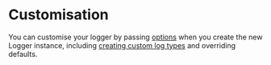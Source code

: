 # Customisation

You can customise your logger by passing [options](./options) when you create the new Logger instance, including [creating custom log types](./custom-types) and overriding defaults.
